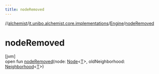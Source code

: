 ```yaml
---
title: nodeRemoved
---
```

//[alchemist](../../../index.html)/[it.unibo.alchemist.core.implementations](../index.html)/[Engine](index.html)/[nodeRemoved](node-removed.html)



# nodeRemoved



[jvm]\
open fun [nodeRemoved](node-removed.html)(node: [Node](../../it.unibo.alchemist.model.interfaces/-node/index.html)<[T](../-array-indexed-priority-queue/index.html)>, oldNeighborhood: [Neighborhood](../../it.unibo.alchemist.model.interfaces/-neighborhood/index.html)<[T](../-array-indexed-priority-queue/index.html)>)




